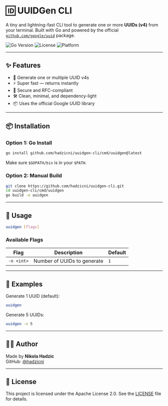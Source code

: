 # 🆔 UUIDGen CLI

A tiny and lightning-fast CLI tool to generate one or more **UUIDs (v4)** from your terminal. Built with Go and powered by the official [`github.com/google/uuid`](https://pkg.go.dev/github.com/google/uuid) package.

![Go Version](https://img.shields.io/badge/Go-1.24+-blue?logo=go)
![License](https://img.shields.io/badge/license-Apache--2.0-blue)
![Platform](https://img.shields.io/badge/platform-macOS%20%7C%20Linux%20%7C%20Windows-lightgrey)

---

## ✨ Features

- 🔢 Generate one or multiple UUID v4s
- ⚡ Super fast — returns instantly
- 🧪 Secure and RFC-compliant
- 🛠️ Clean, minimal, and dependency-light
- 📦 Uses the official Google UUID library

---

## 📦 Installation

### Option 1: Go Install

```bash
go install github.com/hadzicni/uuidgen-cli/cmd/uuidgen@latest
```

Make sure `$GOPATH/bin` is in your `$PATH`.

### Option 2: Manual Build

```bash
git clone https://github.com/hadzicni/uuidgen-cli.git
cd uuidgen-cli/cmd/uuidgen
go build -o uuidgen
```

---

## 🚀 Usage

```bash
uuidgen [flags]
```

### Available Flags

| Flag        | Description                         | Default |
|-------------|-------------------------------------|---------|
| `-n <int>`  | Number of UUIDs to generate         | `1`     |

---

## 🔧 Examples

Generate 1 UUID (default):

```bash
uuidgen
```

Generate 5 UUIDs:

```bash
uuidgen -n 5
```

---

## 👨‍💻 Author

Made by **Nikola Hadzic**  
GitHub: [@hadzicni](https://github.com/hadzicni)

---

## 📄 License

This project is licensed under the Apache License 2.0. See the [LICENSE](./LICENSE) file for details.

